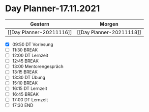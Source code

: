 
Day Planner-17.11.2021
======================
  
| Gestern | Morgen |  
| ------- | ------ |  
| [[Day Planner-20211116]] | [[Day Planner-20211118]] |  
- [x] 09:50 DT Vorlesung
- [ ] 11:30 BREAK
- [ ] 12:00 DT Lernzeit
- [ ] 12:45 BREAK
- [ ] 13:00 Mentorengespräch
- [ ] 13:15 BREAK
- [ ] 13:30 DT Übung
- [ ] 15:10 BREAK
- [ ] 16:15 DT Lernzeit
- [ ] 16:45 BREAK
- [ ] 17:00 DT Lernzeit
- [ ] 17:30 END
